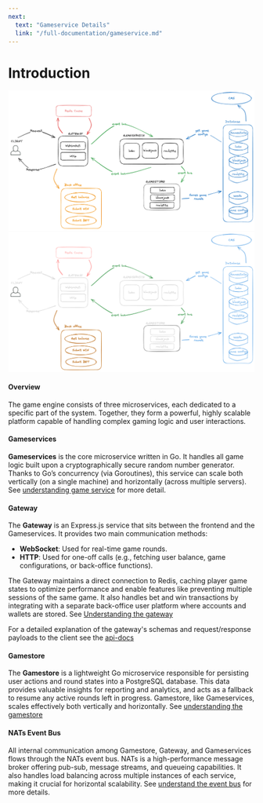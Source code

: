 ```yaml
---
next:
  text: "Gameservice Details"
  link: "/full-documentation/gameservice.md"
---
```

# Introduction

![Overview Diagram](/images/overview-diagram-light.png#light)
![Overview Diagram](/images/overview-diagram-dark.png#dark)

#### Overview

The game engine consists of three microservices, each dedicated to a specific part of the system. Together, they form a powerful, highly scalable platform capable of handling complex gaming logic and user interactions.

#### Gameservices

**Gameservices** is the core microservice written in Go. It handles all game logic built upon a cryptographically secure random number generator. Thanks to Go’s concurrency (via Goroutines), this service can scale both vertically (on a single machine) and horizontally (across multiple servers). See [understanding game service](./gameservice.md) for more detail.

#### Gateway

The **Gateway** is an Express.js service that sits between the frontend and the Gameservices. It provides two main communication methods:
 - **WebSocket**: Used for real-time game rounds.
 - **HTTP**: Used for one-off calls (e.g., fetching user balance, game configurations, or back-office functions).

The Gateway maintains a direct connection to Redis, caching player game states to optimize performance and enable features like preventing multiple sessions of the same game. It also handles bet and win transactions by integrating with a separate back-office user platform where accounts and wallets are stored.  See [Understanding the gateway](./gateway.md)

For a detailed explanation of the gateway's schemas and request/response payloads to the client see the [api-docs](../api-docs/introduction.md)

#### Gamestore

The **Gamestore** is a lightweight Go microservice responsible for persisting user actions and round states into a PostgreSQL database. This data provides valuable insights for reporting and analytics, and acts as a fallback to resume any active rounds left in progress. Gamestore, like Gameservices, scales effectively both vertically and horizontally. See [understanding the gamestore](./gamestore.md)

#### NATs Event Bus

All internal communication among Gamestore, Gateway, and Gameservices flows through the NATs event bus. NATs is a high-performance message broker offering pub-sub, message streams, and queueing capabilities. It also handles load balancing across multiple instances of each service, making it crucial for horizontal scalability. See [understand the event bus](./nats.md) for more details.